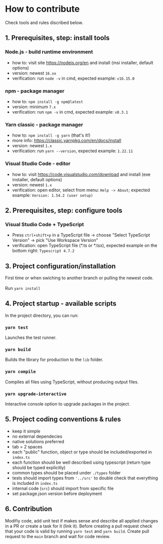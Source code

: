 # How to contribute

Check tools and rules discribed below.

## 1. Prerequisites, step: install tools

### Node.js - build runtime environment
- how to: visit site https://nodejs.org/en and install (msi installer, default options)
- version: newest `16.xx`
- verification: run `node -v` in cmd, expected example: `v16.15.0`

### npm - package manager
- how to: `npm install -g npm@latest`
- version: minimum `7.x`
- verification: run `npm -v` in cmd, expected example: `v8.3.1`

### Yarn classic - package manager
- how to: `npm install -g yarn` (that's it!)
- more info: https://classic.yarnpkg.com/en/docs/install
- version: newest `1.x`
- verification: run `yarn --version`, expected example: `1.22.11`

### Visual Studio Code - editor
- how to: visit https://code.visualstudio.com/download and install (exe installer, default options)
- version: newest `1.x`
- verification: open editor, select from menu: `Help -> About`; expected example: `Version: 1.54.2 (user setup)`

## 2. Prerequisites, step: configure tools

### Visual Studio Code + TypeScript
- Press `ctrl+shift+p` in a TypeScript file -> choose "Select TypeScript Version" -> pick "Use Workspace Version"
- verification: open TypeScript file (*.ts or *.tsx), expected example on the bottom right: `Typescript 4.7.2`

## 3. Project configuration/installation

First time or when swiching to another branch or pulling the newest code.\
\
Run `yarn install`

## 4. Project startup - available scripts

In the project directory, you can run:

### `yarn test`

Launches the test runner.

### `yarn build`

Builds the library for production to the `lib` folder.

### `yarn compile`

Compiles all files using TypeScript, without producing output files.

### `yarn upgrade-interactive`

Interactive console option to upgrade packages in the project.

## 5. Project coding conventions & rules

- keep it simple
- no external dependecies
- native solutions preferred
- tab = 2 spaces
- each "public" function, object or type should be included/exported in `index.ts`
- each function should be well described using typescript (return type should be typed explicitly)
- common types should be placed under `./types` folder
- tests should import types from `'../src'` to double check that everything is included in `index.ts`
- internal code (`src`) should import from specific file
- set package.json version before deployment

## 6. Contribution

Modifiy code, add unit test if makes sense and describe all applied changes in a PR or create a task for it (link it). Before creating a pull request check that your code is valid by running `yarn test` and `yarn build`. Create pull request to the `main` branch and wait for code review.